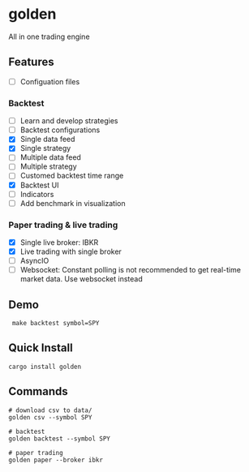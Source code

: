 # golden
All in one trading engine

## Features
- [ ] Configuation files

### Backtest
- [ ] Learn and develop strategies
- [ ] Backtest configurations
- [x] Single data feed
- [x] Single strategy
- [ ] Multiple data feed
- [ ] Multiple strategy
- [ ] Customed backtest time range
- [x] Backtest UI
- [ ] Indicators
- [ ] Add benchmark in visualization

### Paper trading & live trading
- [x] Single live broker: IBKR
- [x] Live trading with single broker
- [ ] AsyncIO
- [ ] Websocket: Constant polling is not recommended to get real-time market data. Use websocket instead

## Demo
```shell
 make backtest symbol=SPY
```

## Quick Install
```shell
cargo install golden
```

## Commands
```shell
# download csv to data/
golden csv --symbol SPY

# backtest
golden backtest --symbol SPY

# paper trading
golden paper --broker ibkr
```